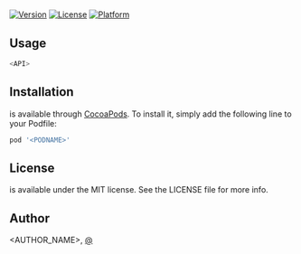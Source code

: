 # <PODNAME>

[![Version](https://img.shields.io/cocoapods/v/<PODNAME>.svg?style=flat)](https://cocoapods.org/pods/<PODNAME>)
[![License](https://img.shields.io/cocoapods/l/<PODNAME>.svg?style=flat)](https://cocoapods.org/pods/<PODNAME>)
[![Platform](https://img.shields.io/cocoapods/p/<PODNAME>.svg?style=flat)](https://cocoapods.org/pods/<PODNAME>)

## Usage

```swift
<API>
```

## Installation

**<PODNAME>** is available through [CocoaPods](http://cocoapods.org). To install
it, simply add the following line to your Podfile:

```ruby
pod '<PODNAME>'
```

## License

**<PODNAME>** is available under the MIT license. See the LICENSE file for more info.

## Author

<AUTHOR_NAME>, [@<USERNAME>](https://twitter.com/<USERNAME>)
